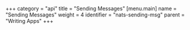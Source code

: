 +++
category = "api"
title = "Sending Messages"
[menu.main]
    name = "Sending Messages"
    weight = 4
    identifier = "nats-sending-msg"
    parent = "Writing Apps"
+++